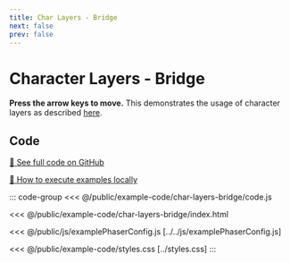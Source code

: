 ```yaml
---
title: Char Layers - Bridge
next: false
prev: false
---
```


<script setup>
import ExampleFrame from '../../components/ExampleFrame.vue';
</script>

# Character Layers - Bridge

**Press the arrow keys to move.** This demonstrates the usage of character layers as described [here](../../p/character-layers/index.html).

<ExampleFrame :src="'../../example-code/char-layers-bridge/index.html'" />

## Code

[:link: See full code on GitHub](https://github.com/Annoraaq/grid-engine/tree/master/docs/public/example-code/char-layers-bridge)

[:open_book: How to execute examples locally](https://annoraaq.github.io/grid-engine/usage/execute-examples-locally/index.html)

::: code-group
<<< @/public/example-code/char-layers-bridge/code.js

<<< @/public/example-code/char-layers-bridge/index.html

<<< @/public/js/examplePhaserConfig.js [../../js/examplePhaserConfig.js]

<<< @/public/example-code/styles.css [../styles.css]
:::
